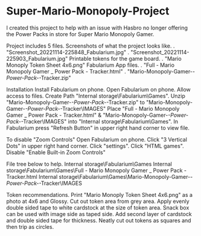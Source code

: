 # Super-Mario-Monopoly-Project
I created this project to help with an issue with Hasbro no longer offering the Power Packs in store for Super Mario Monopoly Gamer.

Project includes 5 files.
    Screenshots of what the project looks like.
      . "Screenshot_20221114-225848_Fabularium.jpg"
      . "Screenshot_20221114-225903_Fabularium.jpg"
    Printable tokens for the game board.
      . "Mario Monoply Token Sheet 4x6.png"
    Fabularium App files.
      . "Full - Mario Monopoly Gamer _ Power Pack - Tracker.html"
      . "Mario-Monopoly-Gamer-_-Power-Pack-_-Tracker.zip"

Installation
    Install Fabularium on phone.
    Open Fabularium on phone.
    Allow access to files.
    Create Path "Internal storage\Fabularium\Games".
    Unzip "Mario-Monopoly-Gamer-_-Power-Pack-_-Tracker.zip" to "Mario-Monopoly-Gamer-_-Power-Pack-_-Tracker\IMAGES"
    Place "Full - Mario Monopoly Gamer _ Power Pack - Tracker.html" & "Mario-Monopoly-Gamer-_-Power-Pack-_-Tracker\IMAGES" into "Internal storage\Fabularium\Games".
    In Fabularium press "Refresh Button" in upper right hand corner to view file.


To disable "Zoom Controls"
    Open Fabularium on phone.
    Click "3 Vertical Dots" in upper right hand corner.
    Click "settings".
    Click "HTML games".
    Disable "Enable Built-in Zoom Controls"


File tree below to help.
    Internal storage\Fabularium\Games
    Internal storage\Fabularium\Games\Full - Mario Monopoly Gamer _ Power Pack - Tracker.html
    Internal storage\Fabularium\Games\Mario-Monopoly-Gamer-_-Power-Pack-_-Tracker\IMAGES


Token recommendations.
    Print "Mario Monoply Token Sheet 4x6.png" as a photo at 4x6 and Glossy.
    Cut out token area from grey area.
    Apply evenly double sided tape to white cardstock at the size of token area. 
        Snack box can be used with image side as taped side.
    Add second layer of cardstock and double sided tape for thickness.
    Neatly cut out tokens as squares and then trip as circles.
